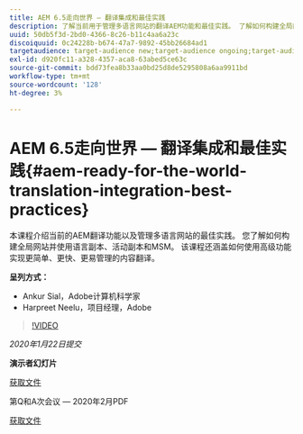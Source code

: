 ```yaml
---
title: AEM 6.5走向世界 — 翻译集成和最佳实践
description: 了解当前用于管理多语言网站的翻译AEM功能和最佳实践。 了解如何构建全局网站、使用语言副本、活动副本和MSM。 使用高级功能实现更简单、更快、更易于管理的内容翻译。
uuid: 50db5f3d-2bd0-4366-8c26-b11c4aa6a23c
discoiquuid: 0c24228b-b674-47a7-9892-45bb26684ad1
targetaudience: target-audience new;target-audience ongoing;target-audience upgrader
exl-id: d920fc11-a328-4357-aca8-63abed5ce63c
source-git-commit: bdd73fea8b33aa0bd25d8de5295808a6aa9911bd
workflow-type: tm+mt
source-wordcount: '128'
ht-degree: 3%

---
```


# AEM 6.5走向世界 — 翻译集成和最佳实践{#aem-ready-for-the-world-translation-integration-best-practices}

本课程介绍当前的AEM翻译功能以及管理多语言网站的最佳实践。 您了解如何构建全局网站并使用语言副本、活动副本和MSM。 该课程还涵盖如何使用高级功能实现更简单、更快、更易管理的内容翻译。

**呈列方式：**

* Ankur Sial，Adobe计算机科学家
* Harpreet Neelu，项目经理，Adobe

>[!VIDEO](https://video.tv.adobe.com/v/31153?quality=9)

*2020年1月22日提交*

**演示者幻灯片**

[获取文件](assets/gems-2020-translations.pdf)

第Q和A次会议 — 2020年2月PDF

[获取文件](assets/aem-gems-translationqnafeb2020.pdf)
